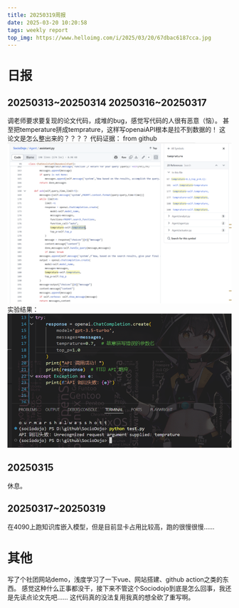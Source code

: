 ```yaml
---
title: 20250319周报
date: 2025-03-20 10:20:58
tags: weekly report
top_img: https://www.helloimg.com/i/2025/03/20/67dbac6187cca.jpg
---
```


# 日报 
## 20250313~20250314 20250316~20250317
调老师要求要复现的论文代码，成堆的bug，感觉写代码的人很有恶意（恼）。
甚至把temperature拼成temprature，这样写openaiAPI根本是拉不到数据的！
这论文是怎么整出来的？？？？
代码证据： from github
![img](/images/20250319/image2.png)
实验结果：
![img](/images/20250319/image.png)
## 20250315
休息。
## 20250317~20250319
在4090上跑知识库嵌入模型，但是目前显卡占用比较高，跑的很慢很慢……

# 其他
写了个社团网站demo，浅度学习了一下vue、网站搭建、github action之类的东西。
感觉这种什么正事都没干，接下来不管这个Sociodojo到底是怎么回事，我还是先读点论文先吧……
这代码真的没法复用我真的想全砍了重写啊。
